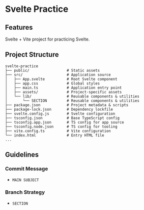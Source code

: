 # Svelte Practice

## Features

Svelte + Vite project for practicing Svelte.

## Project Structure

```
svelte-practice
├── public/                 # Static assets
├── src/                    # Application source
│   ├── App.svelte          # Root Svelte component
│   ├── app.css             # Global styles
│   ├── main.ts             # Application entry point
│   ├── assets/             # Project-specific assets
│   └── lib/                # Reusable components & utilities
│       └── SECTION         # Reusable components & utilities
├── package.json            # Project metadata & scripts
├── package-lock.json       # Dependency lockfile
├── svelte.config.js        # Svelte configuration
├── tsconfig.json           # Base TypeScript config
├── tsconfig.app.json       # TS config for app source
├── tsconfig.node.json      # TS config for tooling
├── vite.config.ts          # Vite configuration
└── index.html              # Entry HTML file
...
```

## Guidelines

### Commit Message

- `MAIN SUBJECT`

### Branch Strategy

- `SECTION`